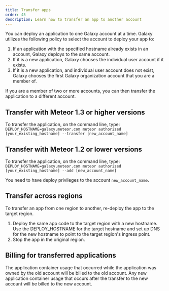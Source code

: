 ```yaml
---
title: Transfer apps
order: 45
description: Learn how to transfer an app to another account
---
```


You can deploy an application to one Galaxy account at a time. Galaxy utilizes the following policy to select the account to deploy your app to:

1. If an application with the specified hostname already exists in an account, Galaxy deploys to the same account.
2. If it is a new application, Galaxy chooses the individual user account if it exists.
3. If it is a new application, and individual user account does not exist, Galaxy chooses the first Galaxy organization account that you are a member of.

If you are a member of two or more accounts, you can then transfer the application to a different account.


<h2 id="meteor-13">Transfer with Meteor 1.3 or higher versions</h2>

To transfer the application, on the command line, type:
`DEPLOY_HOSTNAME=galaxy.meteor.com meteor authorized [your_existing_hostname] --transfer [new_account_name]`

<h2 id="meteor-12">Transfer with Meteor 1.2 or lower versions</h2>

To transfer the application, on the command line, type:
`DEPLOY_HOSTNAME=galaxy.meteor.com meteor authorized [your_existing_hostname] --add [new_account_name]`

You need to have deploy privileges to the account `new_account_name`.

<h2 id="across-regions">Transfer across regions</h2>

To transfer an app from one region to another, re-deploy the app to the target region.

1. Deploy the same app code to the target region with a new hostname. Use the DEPLOY_HOSTNAME for the target hostname and set up DNS for the new hostname to point to the target region's ingress point.
2. Stop the app in the original region.

<h2 id="billing-after-transfer">Billing for transferred applications</h2>

The application container usage that occurred while the application was owned by the old account will be billed to the old account. Any new application container usage that occurs after the transfer to the new account will be billed to the new account.
